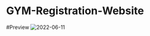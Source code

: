 # GYM-Registration-Website

#Preview
![2022-06-11](https://user-images.githubusercontent.com/95542748/173150691-9dca8fcd-77ad-4553-99a4-723eb9d961db.png)
